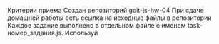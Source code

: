 Критерии приема
Создан репозиторий goit-js-hw-04
При сдаче домашней работы есть ссылка на исходные файлы в репозитории
Каждое задание выполнено в отдельном файле с именем task-номер_задания.js. Используй <script type="module"> чтобы закрыть код задания в отдельной области видимости и избежать конфликтов имен идентификаторов.
Имена переменных и функций понятные, описательные
Код отформатирован с помощью Prettier
Задание 1
Расставь отсутствующие this в методах объекта account.

const account = {
owner: 'Mango',
balance: 24000,
discount: 0.1,
orders: ['order-1', 'order-2', 'order-3'],
changeDiscount(value) {
discount = value;
},
showOrders() {
return orders;
},
addOrder(cost, order) {
balance -= cost;
orders.push(order);
},
};

account.changeDiscount(0.15);
console.log(account.discount); // 0.15

console.table(account.showOrders()); // ['order-1', 'order-2', 'order-3']

account.addOrder(5000, 'order-4');
console.log(account.balance); // 19000
console.table(account.showOrders()); // ['order-1', 'order-2', 'order-3', 'order-4']
Задание 2
Исправь ошибки которые будут в консоли, чтобы скрипт заработал.

const inventory = {
items: ['Knife', 'Gas mask'],
add(itemName) {
console.log(`Adding ${itemName} to inventory`);

    this.items.push(itemName);

},
remove(itemName) {
console.log(`Removing ${itemName} from inventory`);

    this.items = this.items.filter(item => item !== itemName);

},
};

const invokeInventoryAction = function(itemName, action) {
console.log(`Invoking action on ${itemName}`);
action(itemName);
};

invokeInventoryAction('Medkit', inventory.add);
// Invoking action on Medkit
// Adding Medkit to inventory

console.log(inventory.items); // ['Knife', 'Gas mask', 'Medkit']

invokeInventoryAction('Gas mask', inventory.remove);
// Invoking action on Gas mask
// Removing Gas mask from inventory

console.log(inventory.items); // ['Knife', 'Medkit']
